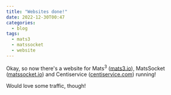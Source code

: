 ```yaml
---
title: "Websites done!"
date: 2022-12-30T00:47
categories:
  - blog
tags:
  - mats3
  - matssocket
  - website
---
```


Okay, so now there's a website for Mats<sup>3</sup> ([mats3.io](https://mats3.io)), MatsSocket 
([matssocket.io](https://matssocket.io)) and Centiservice ([centiservice.com](https://centiservice.com)) running!

Would love some traffic, though!